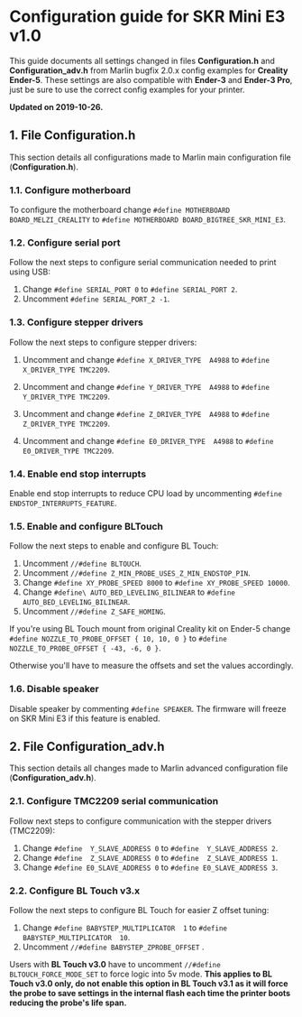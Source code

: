 # Configuration guide for SKR Mini E3 v1.0

This guide documents all settings changed in files **Configuration.h** and **Configuration_adv.h** from Marlin bugfix 2.0.x config examples for **Creality Ender-5**. These settings are also compatible with **Ender-3** and **Ender-3 Pro**, just be sure to use the correct config examples for your printer.

**Updated on 2019-10-26.**



## 1. File Configuration.h

This section details all configurations made to Marlin main configuration file (**Configuration.h**).



### 1.1. Configure motherboard

To configure the motherboard change `#define MOTHERBOARD BOARD_MELZI_CREALITY` to `#define MOTHERBOARD BOARD_BIGTREE_SKR_MINI_E3`.



### 1.2. Configure serial port

Follow the next steps to configure serial communication needed to print using USB:

1. Change `#define SERIAL_PORT 0`  to `#define SERIAL_PORT 2`. 
2. Uncomment `#define SERIAL_PORT_2 -1`.



### 1.3. Configure stepper drivers

Follow the next steps to configure stepper drivers:

1. Uncomment and change `#define X_DRIVER_TYPE  A4988`  to `#define X_DRIVER_TYPE TMC2209`.

2. Uncomment and change `#define Y_DRIVER_TYPE  A4988`  to `#define Y_DRIVER_TYPE TMC2209`.

3. Uncomment and change `#define Z_DRIVER_TYPE  A4988`  to `#define Z_DRIVER_TYPE TMC2209`.

4. Uncomment and change `#define E0_DRIVER_TYPE  A4988`  to `#define E0_DRIVER_TYPE TMC2209`.



### 1.4. Enable end stop interrupts

Enable end stop interrupts to reduce CPU load by uncommenting `#define ENDSTOP_INTERRUPTS_FEATURE`.



### 1.5. Enable and configure BLTouch

Follow the next steps to enable and configure BL Touch:

1. Uncomment `//#define BLTOUCH`.
2. Uncomment `//#define Z_MIN_PROBE_USES_Z_MIN_ENDSTOP_PIN`.
3. Change `#define XY_PROBE_SPEED 8000` to `#define XY_PROBE_SPEED 10000`.
4. Change `#define\ AUTO_BED_LEVELING_BILINEAR` to `#define AUTO_BED_LEVELING_BILINEAR`.
5. Uncomment `//#define Z_SAFE_HOMING`.

If you're using BL Touch mount from original Creality kit on Ender-5 change `#define NOZZLE_TO_PROBE_OFFSET { 10, 10, 0 }` to `#define NOZZLE_TO_PROBE_OFFSET { -43, -6, 0 }`.

Otherwise you'll have to measure the offsets and set the values accordingly. 



### 1.6. Disable speaker

Disable speaker by commenting `#define SPEAKER`. The firmware will freeze on SKR Mini E3 if this feature is enabled.



## 2. File Configuration_adv.h

This section details all changes made to Marlin advanced configuration file (**Configuration_adv.h**).



### 2.1. Configure TMC2209 serial communication

Follow next steps to configure communication with the stepper drivers (TMC2209):

1. Change `#define  Y_SLAVE_ADDRESS 0`  to `#define  Y_SLAVE_ADDRESS 2`.
2. Change `#define  Z_SLAVE_ADDRESS 0` to `#define  Z_SLAVE_ADDRESS 1`.
3. Change `#define E0_SLAVE_ADDRESS 0` to `#define E0_SLAVE_ADDRESS 3`.



### 2.2. Configure BL Touch v3.x

Follow the next steps to configure BL Touch for easier Z offset tuning:

1. Change `#define BABYSTEP_MULTIPLICATOR  1` to `#define BABYSTEP_MULTIPLICATOR  10`.
2. Uncomment `//#define BABYSTEP_ZPROBE_OFFSET` .

Users with **BL Touch v3.0** have to uncomment  `//#define BLTOUCH_FORCE_MODE_SET`  to force logic into 5v mode. **This applies to BL Touch v3.0 only, do not enable this option in BL Touch v3.1 as it will force the probe to save settings in the internal flash each time the printer boots reducing the probe's life span.**

